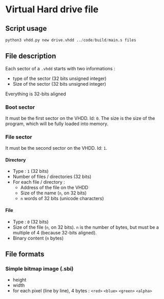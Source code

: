 # Virtual Hard drive file

## Script usage

```python
python3 vhdd.py new drive.vhdd ../code/build/main.s files
```

## File description

Each sector of a `.vhdd` starts with two informations : 
- type of the sector (32 bits unsigned integer)
- Size of the sector (32 bits unsigned integer)

Everything is 32-bits aligned

### Boot sector

It must be the first sector on the VHDD. Id: `0`. The size is the size of the program, which will be fully loaded into memory.


### File sector

It must be the second sector on the VHDD. Id: `1`.


#### Directory

- Type : `1` (32 bits)
- Number of files / directories (32 bits)
- For each file / directory :
  - Address of the file on the VHDD
  - Size of the name (`n`, on 32 bits)
  - `n` words of 32 bits (unicode characters)

#### File

- Type : `0` (32 bits)
- Size of the file (`n`, on 32 bits). `n` is the number of bytes, but must be a multiple of 4 (because 32-bits aligned).
- Binary content (`n` bytes)


## File formats

### Simple bitmap image (.sbi)

- height
- width
- for each pixel (line by line), 4 bytes : `<red>` `<blue>` `<green>` `<alpha>`
